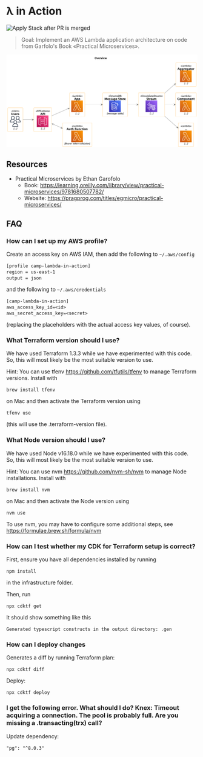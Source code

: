 # λ in Action

![Apply Stack after PR is merged](https://github.com/lakermann/lambda-in-action/actions/workflows/main.yml/badge.svg)

> Goal: Implement an AWS Lambda application architecture on code from Garfolo's Book «Practical Microservices».

![Overview](./doc/img/overview.png)

## Resources

* Practical Microservices by Ethan
  Garofolo
    * Book: <https://learning.oreilly.com/library/view/practical-microservices/9781680507782/>
    * Website: <https://pragprog.com/titles/egmicro/practical-microservices/>

## FAQ

### How can I set up my AWS profile?

Create an access key on AWS IAM, then add the following to `~/.aws/config `
```
[profile camp-lambda-in-action]
region = us-east-1
output = json
```
and the following to `~/.aws/credentials `
```
[camp-lambda-in-action]
aws_access_key_id=<id>
aws_secret_access_key=<secret>
````
(replacing the placeholders with the actual access key values, of course).

### What Terraform version should I use?

We have used Terraform 1.3.3 while we have experimented with this code. So, this will most likely be the most suitable version to use.

Hint: You can use tfenv https://github.com/tfutils/tfenv to manage Terraform versions. Install with
```
brew install tfenv
```
on Mac and then activate the Terraform version using
```
tfenv use
```
(this will use the .terraform-version file).

### What Node version should I use?

We have used Node v16.18.0 while we have experimented with this code. So, this will most likely be the most suitable version to use.

Hint: You can use nvm https://github.com/nvm-sh/nvm to manage Node installations. Install with
```
brew install nvm 
```
on Mac and then activate the Node version using
```
nvm use
```
To use nvm, you may have to configure some additional steps, see https://formulae.brew.sh/formula/nvm

### How can I test whether my CDK for Terraform setup is correct?

First, ensure you have all dependencies installed by running
```
npm install
```
in the infrastructure folder.

Then, run 
```
npx cdktf get
```
It should show something like this
```
Generated typescript constructs in the output directory: .gen
```

### How can I deploy changes

Generates a diff by running Terraform plan:
```
npx cdktf diff
```

Deploy:
```
npx cdktf deploy
```

### I get the following error. What should I do? Knex: Timeout acquiring a connection. The pool is probably full. Are you missing a .transacting(trx) call?

Update dependency:

```
"pg": "^8.0.3"
```
